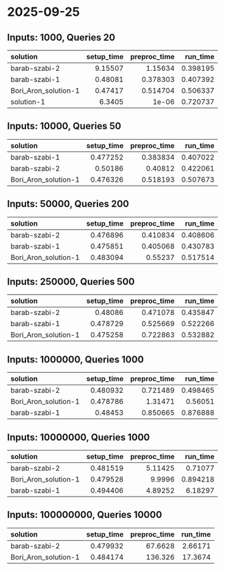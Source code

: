 # 2025-09-25

## Inputs: 1000, Queries 20

| solution             |   setup_time |   preproc_time |   run_time |
|:---------------------|-------------:|---------------:|-----------:|
| barab-szabi-2        |      9.15507 |       1.15634  |   0.398195 |
| barab-szabi-1        |      0.48081 |       0.378303 |   0.407392 |
| Bori_Aron_solution-1 |      0.47417 |       0.514704 |   0.506337 |
| solution-1           |      6.3405  |       1e-06    |   0.720737 |

## Inputs: 10000, Queries 50

| solution             |   setup_time |   preproc_time |   run_time |
|:---------------------|-------------:|---------------:|-----------:|
| barab-szabi-1        |     0.477252 |       0.383834 |   0.407022 |
| barab-szabi-2        |     0.50186  |       0.40812  |   0.422061 |
| Bori_Aron_solution-1 |     0.476326 |       0.518193 |   0.507673 |

## Inputs: 50000, Queries 200

| solution             |   setup_time |   preproc_time |   run_time |
|:---------------------|-------------:|---------------:|-----------:|
| barab-szabi-2        |     0.476896 |       0.410834 |   0.408606 |
| barab-szabi-1        |     0.475851 |       0.405068 |   0.430783 |
| Bori_Aron_solution-1 |     0.483094 |       0.55237  |   0.517514 |

## Inputs: 250000, Queries 500

| solution             |   setup_time |   preproc_time |   run_time |
|:---------------------|-------------:|---------------:|-----------:|
| barab-szabi-2        |     0.48086  |       0.471078 |   0.435847 |
| barab-szabi-1        |     0.478729 |       0.525669 |   0.522266 |
| Bori_Aron_solution-1 |     0.475258 |       0.722863 |   0.532882 |

## Inputs: 1000000, Queries 1000

| solution             |   setup_time |   preproc_time |   run_time |
|:---------------------|-------------:|---------------:|-----------:|
| barab-szabi-2        |     0.480932 |       0.721489 |   0.498465 |
| Bori_Aron_solution-1 |     0.478786 |       1.31471  |   0.56051  |
| barab-szabi-1        |     0.48453  |       0.850665 |   0.876888 |

## Inputs: 10000000, Queries 1000

| solution             |   setup_time |   preproc_time |   run_time |
|:---------------------|-------------:|---------------:|-----------:|
| barab-szabi-2        |     0.481519 |        5.11425 |   0.71077  |
| Bori_Aron_solution-1 |     0.479528 |        9.9996  |   0.894218 |
| barab-szabi-1        |     0.494406 |        4.89252 |   6.18297  |

## Inputs: 100000000, Queries 10000

| solution             |   setup_time |   preproc_time |   run_time |
|:---------------------|-------------:|---------------:|-----------:|
| barab-szabi-2        |     0.479932 |        67.6628 |    2.66171 |
| Bori_Aron_solution-1 |     0.484174 |       136.326  |   17.3674  |